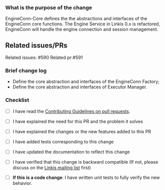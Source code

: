 <!--
Thank you for sending the PR! We appreciate you spending the time to work on these changes.
You can learn more about contributing to Apache Linkis here: https://linkis.apache.org/community/how-to-contribute
Happy contributing!
-->

### What is the purpose of the change

EngineConn-Core defines the the abstractions and interfaces of the EngineConn core functions.
The Engine Service in Linkis 0.x is refactored, EngineConn will handle the engine connection 
and session management.

## Related issues/PRs

Related issues: #590
Related pr:#591


### Brief change log

- Define the core abstraction and interfaces of the EngineConn Factory;
- Define the core abstraction and interfaces of Executor Manager.


### Checklist

- [ ] I have read the [Contributing Guidelines on pull requests](https://github.com/facebook/docusaurus/blob/main/CONTRIBUTING.md#pull-requests).
- [ ] I have explained the need for this PR and the problem it solves
- [ ] I have explained the changes or the new features added to this PR
- [ ] I have added tests corresponding to this change
- [ ] I have updated the documentation to reflect this change
- [ ] I have verified that this change is backward compatible (If not, please discuss on the [Linkis mailing list](https://linkis.apache.org/community/how-to-subscribe) first)
- [ ] **If this is a code change**: I have written unit tests to fully verify the new behavior.



<!--

Note

1. Mark the PR title as `[WIP] title` until it's ready to be reviewed.
   如果PR还未准备好被review，请在标题上添加[WIP]标识(WIP work in progress)

2. Always add/update tests for any changes unless you have a good reason.
   除非您有充分的理由，否则任何修改都需要添加/更新测试
   
3. Always update the documentation to reflect the changes made in the PR.
   始终更新文档以反映 PR 中所做的更改  
   
4. After the PR is submitted, please pay attention to the execution result of git action check. 
   If there is any failure, please adjust it in time
   PR提交后，请关注git action check 执行结果，关键的check失败时，请及时修正
   
5. Before the pr is merged, if the commit is missing, you can continue to commit the code
    在未合并前，如果提交有遗漏，您可以继续提交代码 

6. After you submit PR, you can add assistant WeChat, the WeChat QR code is 
   https://user-images.githubusercontent.com/7869972/176336986-d6b9be8f-d1d3-45f1-aa45-8e6adf5dd244.png 
   您提交pr后，可以添加助手微信，微信二维码为
   https://user-images.githubusercontent.com/7869972/176336986-d6b9be8f-d1d3-45f1-aa45-8e6adf5dd244.png

-->
